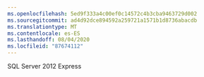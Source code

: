 ```yaml
---
ms.openlocfilehash: 5ed9f333a4c00ef0c14572c4b3cba9463729d002
ms.sourcegitcommit: ad4d92dce894592a259721a1571b1d8736abacdb
ms.translationtype: MT
ms.contentlocale: es-ES
ms.lasthandoff: 08/04/2020
ms.locfileid: "87674112"
---
```

SQL Server 2012 Express
